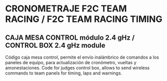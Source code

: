 # CRONOMETRAJE F2C TEAM RACING / F2C TEAM RACING TIMING
## CAJA MESA CONTROL módulo 2.4 gHz / CONTROL BOX 2.4 gHz module

Código caja mesa control, permite el envío inalámbrico de comandos a los paneles de equipo, para actualización de cronómetro, vueltas y amonestaciones.
Code for judges control box, allows to send wireless commands to team panels for timing, laps and warnings.